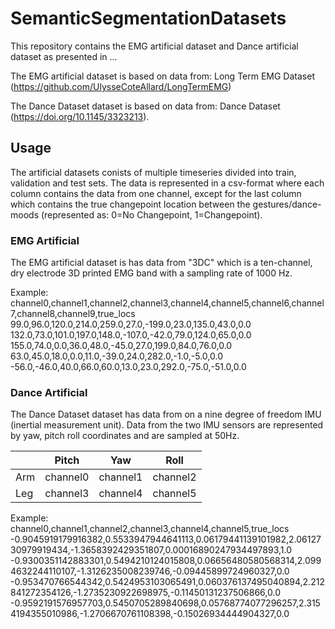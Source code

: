 # SemanticSegmentationDatasets

This repository contains the EMG artificial dataset and Dance artificial dataset as presented in ...

The EMG artificial dataset is based on data from: Long Term EMG Dataset (https://github.com/UlysseCoteAllard/LongTermEMG) 

The Dance Dataset dataset is based on data from: Dance Dataset (https://doi.org/10.1145/3323213).

## Usage

The artificial datasets conists of multiple timeseries divided into train, validation and test sets. The data is represented in a csv-format where each column contains the data from one channel, except for the last column which contains the true changepoint location between the gestures/dance-moods (represented as: 0=No Changepoint, 1=Changepoint). 

### EMG Artificial
The EMG artificial dataset is has data from "3DC" which is a ten-channel, dry electrode 3D printed EMG band with a sampling rate of 1000 Hz.

Example:  
channel0,channel1,channel2,channel3,channel4,channel5,channel6,channel7,channel8,channel9,true_locs
99.0,96.0,120.0,214.0,259.0,27.0,-199.0,23.0,135.0,43.0,0.0
132.0,73.0,101.0,197.0,148.0,-107.0,-42.0,79.0,124.0,65.0,0.0
155.0,74.0,0.0,36.0,48.0,-45.0,27.0,199.0,84.0,76.0,0.0
63.0,45.0,18.0,0.0,11.0,-39.0,24.0,282.0,-1.0,-5.0,0.0
-56.0,-46.0,40.0,66.0,60.0,13.0,23.0,292.0,-75.0,-51.0,0.0


### Dance Artificial
The Dance Dataset dataset has data from on a nine degree of freedom IMU (inertial measurement unit). Data from the two IMU sensors are represented by yaw, pitch roll coordinates and are sampled at 50Hz.

|     | Pitch    | Yaw      | Roll     |
|-----|----------|----------|----------|
| Arm | channel0 | channel1 | channel2 |
| Leg | channel3 | channel4 | channel5 |

Example:  
channel0,channel1,channel2,channel3,channel4,channel5,true_locs
-0.9045919179916382,0.5533947944641113,0.06179441139101982,2.0612730979919434,-1.3658392429351807,0.00016890247934497893,1.0
-0.9300351142883301,0.5494210124015808,0.06656480580568314,2.0994632244110107,-1.3126235008239746,-0.09445899724960327,0.0
-0.953470766544342,0.5424953103065491,0.060376137495040894,2.212841272354126,-1.2735230922698975,-0.11450131237506866,0.0
-0.9592191576957703,0.5450705289840698,0.05768774077296257,2.3154194355010986,-1.2706670761108398,-0.15026934444904327,0.0
